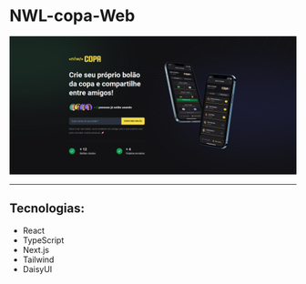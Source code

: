 # NWL-copa-Web

<img src="./github/assets/website-image.png" width="1000px"></img>

---

## Tecnologias:

- React
- TypeScript
- Next.js
- Tailwind
- DaisyUI
